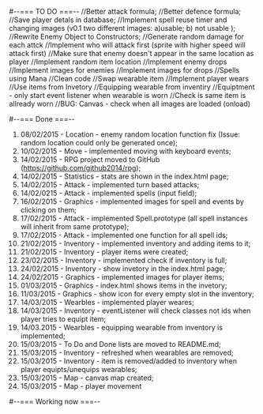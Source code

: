 #--=== TO DO ===--
//Better attack formula;
//Better defence formula;
//Save player detals in database;
//Implement spell reuse timer and changing images (v0.1 two different images: a)usable; b) not usable );
//Rewrite Enemy Object to Constructors;
//Generate random damage for each attck
//Implement who will attack first (sprite with higher speed will attack first)
//Make sure that enemy doesn't appear in the same location as player
//Implement random item location
//Implement enemy drops
//Implement images for enemies
//Implement images for drops
//Spells using Mana
//Clean code
//Swap wearable item
//Implement player wears
//Use items from Invetory
//Equipping wearable from inventiry
//Equiptment - only start event listener when wearable is worn
//Check is same item is allready worn
//BUG: Canvas - check when all images are loaded (onload)


#--=== Done ===--
1. 08/02/2015 - Location - enemy random location function fix (Issue: random location could only be generated once);
2. 10/02/2015 - Move - implemented moving with keyboard events;
3. 14/02/2015 - RPG project moved to GitHub (https://github.com/github2014/rpg);
4. 14/02/2015 - Statistics - stats are shown in the index.html page;
5. 14/02/2015 - Attack - implemented turn based attacks;
6. 14/02/0215 - Attack - implemented spells (input field);
7. 16/02/2015 - Graphics - implemented images for spell and events by clicking on them;
8. 17/02/2015 - Attack - implemented Spell.prototype (all spell instances will inherit from same prototype);
9. 17/02/2015 - Attack - implemented one function for all spell ids; 
10. 21/02/2015 - Inventory - implemented inventory and adding items to it;
11. 21/02/2015 - Inventory - player items were created;
12. 23/02/2015 - Inventory - implemented check if inventory is full;
13. 24/02/2015 - Inventory - show invetory in the index.html page;
14. 24/02/2015 - Graphics - implemented images for player items;
15. 01/03/2015 - Graphics - index.html shows items in the invetory; 
16. 11/03/2015 - Graphics - show icon for every empty slot in the inventory;
17. 14/03/2015 - Wearbles - implemented player weares;
18. 14/03/2015 - Inventory - eventListener will check classes not ids when player tries to equipt item;
19. 14/03.2015 - Wearbles - equipping wearable from inventory is implemented;
20. 15/03/2015 - To Do and Done lists are moved to README.md;
21. 15/03/2015 - Inventory - refreshed when wearables are removed; 
22. 15/03/2015 - Inventory - item is removed/added to inventory when player equipts/unequips wearables; 
23. 15/03/2015 - Map - canvas map created;
24. 15/03/2015 - Map - player movement

#--=== Working now ===--

